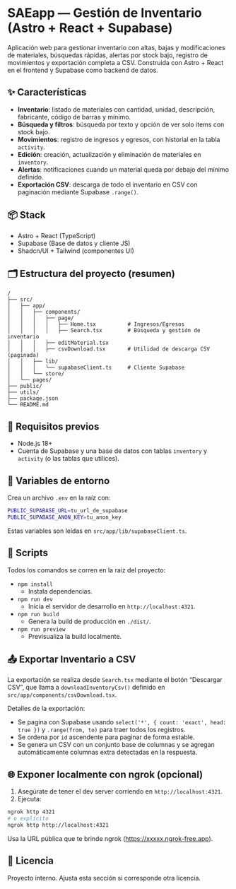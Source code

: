 # SAEapp — Gestión de Inventario (Astro + React + Supabase)

Aplicación web para gestionar inventario con altas, bajas y modificaciones de materiales, búsquedas rápidas, alertas por stock bajo, registro de movimientos y exportación completa a CSV. Construida con Astro + React en el frontend y Supabase como backend de datos.

## ✨ Características

- **Inventario**: listado de materiales con cantidad, unidad, descripción, fabricante, código de barras y mínimo.
- **Búsqueda y filtros**: búsqueda por texto y opción de ver solo items con stock bajo.
- **Movimientos**: registro de ingresos y egresos, con historial en la tabla `activity`.
- **Edición**: creación, actualización y eliminación de materiales en `inventory`.
- **Alertas**: notificaciones cuando un material queda por debajo del mínimo definido.
- **Exportación CSV**: descarga de todo el inventario en CSV con paginación mediante Supabase `.range()`.

## 📦 Stack

- Astro + React (TypeScript)
- Supabase (Base de datos y cliente JS)
- Shadcn/UI + Tailwind (componentes UI)

## 🗂️ Estructura del proyecto (resumen)

```text
/
├── src/
│   ├── app/
│   │   ├── components/
│   │   │   ├── page/
│   │   │   │   ├── Home.tsx          # Ingresos/Egresos
│   │   │   │   ├── Search.tsx        # Búsqueda y gestión de inventario
│   │   │   ├── editMaterial.tsx
│   │   │   ├── csvDownload.tsx       # Utilidad de descarga CSV (paginada)
│   │   ├── lib/
│   │   │   └── supabaseClient.ts     # Cliente Supabase
│   │   └── store/
│   └── pages/
├── public/
├── utils/
├── package.json
└── README.md
```

## 🔧 Requisitos previos

- Node.js 18+
- Cuenta de Supabase y una base de datos con tablas `inventory` y `activity` (o las tablas que utilices).

## 🔐 Variables de entorno

Crea un archivo `.env` en la raíz con:

```bash
PUBLIC_SUPABASE_URL=tu_url_de_supabase
PUBLIC_SUPABASE_ANON_KEY=tu_anon_key
```

Estas variables son leídas en `src/app/lib/supabaseClient.ts`.

## 🚀 Scripts

Todos los comandos se corren en la raíz del proyecto:

- `npm install`
  - Instala dependencias.
- `npm run dev`
  - Inicia el servidor de desarrollo en `http://localhost:4321`.
- `npm run build`
  - Genera la build de producción en `./dist/`.
- `npm run preview`
  - Previsualiza la build localmente.

## 📤 Exportar Inventario a CSV

La exportación se realiza desde `Search.tsx` mediante el botón “Descargar CSV”, que llama a `downloadInventoryCsv()` definido en `src/app/components/csvDownload.tsx`.

Detalles de la exportación:

- Se pagina con Supabase usando `select('*', { count: 'exact', head: true })` y `.range(from, to)` para traer todos los registros.
- Se ordena por `id` ascendente para paginar de forma estable.
- Se genera un CSV con un conjunto base de columnas y se agregan automáticamente columnas extra detectadas en la respuesta.

## 🌐 Exponer localmente con ngrok (opcional)

1. Asegúrate de tener el dev server corriendo en `http://localhost:4321`.
2. Ejecuta:

```bash
ngrok http 4321
# o explícito
ngrok http http://localhost:4321
```

Usa la URL pública que te brinde ngrok (https://xxxxx.ngrok-free.app).

## 📄 Licencia

Proyecto interno. Ajusta esta sección si corresponde otra licencia.
